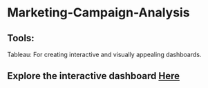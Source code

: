 # Marketing-Campaign-Analysis


## Tools:

Tableau: For creating interactive and visually appealing dashboards.


## Explore the interactive dashboard [Here](https://public.tableau.com/app/profile/chinyere.obi8867/viz/BankLoanReport_17243730632290/Dashboard1)
